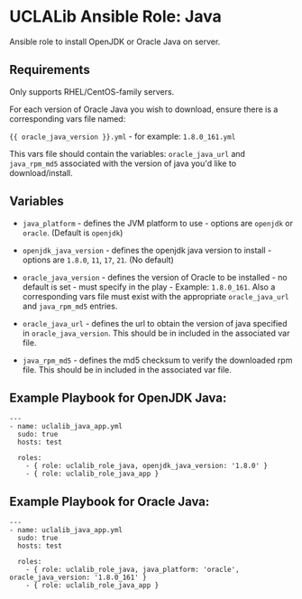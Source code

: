 # UCLALib Ansible Role: Java

Ansible role to install OpenJDK or Oracle Java on server.

## Requirements

Only supports RHEL/CentOS-family servers.

For each version of Oracle Java you wish to download, ensure there is a corresponding vars file named:

`{{ oracle_java_version }}.yml` - for example: `1.8.0_161.yml`

This vars file should contain the variables: `oracle_java_url` and `java_rpm_md5` associated with the version of java you'd like to download/install.

## Variables

* `java_platform` - defines the JVM platform to use - options are `openjdk` or `oracle`. (Default is `openjdk`)

* `openjdk_java_version` - defines the openjdk java version to install - options are `1.8.0`, `11`, `17`, `21`. (No default)

* `oracle_java_version` - defines the version of Oracle to be installed - no default is set - must specify in the play - Example: `1.8.0_161`. Also a corresponding vars file must exist with the appropriate `oracle_java_url` and `java_rpm_md5` entries.

* `oracle_java_url` - defines the url to obtain the version of java specified in `oracle_java_version`. This should be in included in the associated var file.

* `java_rpm_md5` - defines the md5 checksum to verify the downloaded rpm file. This should be in included in the associated var file.

## Example Playbook for OpenJDK Java:
```
---
- name: uclalib_java_app.yml
  sudo: true
  hosts: test

  roles:
    - { role: uclalib_role_java, openjdk_java_version: '1.8.0' }
    - { role: uclalib_role_java_app }
```

## Example Playbook for Oracle Java:
```
---
- name: uclalib_java_app.yml
  sudo: true
  hosts: test

  roles:
    - { role: uclalib_role_java, java_platform: 'oracle', oracle_java_version: '1.8.0_161' }
    - { role: uclalib_role_java_app }
```
